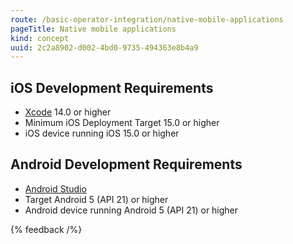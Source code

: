 ```yaml
---
route: /basic-operator-integration/native-mobile-applications
pageTitle: Native mobile applications
kind: concept
uuid: 2c2a8902-d002-4bd0-9735-494363e8b4a9
---
```


## iOS Development Requirements

- [Xcode](https://developer.apple.com/xcode/) 14.0 or higher
- Minimum iOS Deployment Target 15.0 or higher
- iOS device running iOS 15.0 or higher

## Android Development Requirements

- [Android Studio](https://developer.android.com/studio/?gclid=Cj0KCQiA4aacBhCUARIsAI55maGzhi0atZoHVdGAqrMCrO8JFthwxfYuA8EbsTw03gS2Y3t1fJjTZsAaAkaPEALw_wcB&gclsrc=aw.ds)
- Target Android 5 (API 21) or higher
- Android device running Android 5 (API 21) or higher

{% feedback /%}